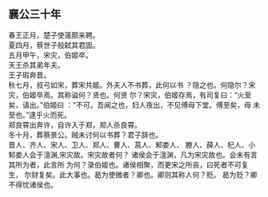 ## 襄公三十年

春王正月，楚子使薳颇来聘。  
夏四月，蔡世子般弑其君固。  
五月甲午，宋灾，伯姬卒。  
天王杀其弟年夫。  
王子瑕奔晋。  
秋七月，叔弓如宋，葬宋共姬。外夫人不书葬，此何以书
？隐之也。何隐尔？宋灾，伯姬卒焉。其称谥何？贤也。何贤
尔？宋灾，伯姬存焉，有司复曰：“火至矣，请出。”伯姬曰
：“不可。吾闻之也，妇人夜出，不见傅母下堂。傅至矣，母
未至也。”逮乎火而死。  
郑良霄出奔许，自许入于郑，郑人杀良霄。  
冬十月，葬蔡景公。贼未讨何以书葬？君子辞也。  
晋人、齐人、宋人、卫人、郑人、曹人、莒人、邾娄人、
滕人、薛人、杞人、小邾娄人会于澶渊,宋灾故。宋灾故者何？
诸侯会于澶渊，凡为宋灾故也。会未有言其所为者，此言所
为何？录伯姬也。诸侯相聚，而更宋之所丧，曰死者不可复生，
尔财复矣。此大事也。曷为使微者？卿也。卿则其称人何？贬。
曷为贬？卿不得忧诸侯也。  

